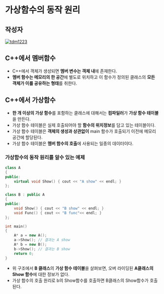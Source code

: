 # **가상함수의 동작 원리**

## 작성자
[![tdm1223](https://avatars1.githubusercontent.com/u/21440957?s=100&v=4)](https://github.com/tdm1223)

## C++에서 멤버함수
- C++에서 객체가 생성되면 **멤버 변수는 객체 내**에 존재한다.
- **멤버 함수는 메모리의 한 공간**에 별도로 위치하고 이 함수가 정의된 클래스의 **모든 객체가 이를 공유하는 형태**를 취한다.

## C++에서 가상함수
- **한 개 이상의 가상 함수**를 포함하는 클래스에 대해서는 **컴파일러**가 **가상 함수 테이블**을 만든다.
- 가상 함수 테이블은 실제 호출되어야 할 **함수의 위치정보**를 담고 있는 테이블이다.
- 가상 함수 테이블은 **객체의 생성과 상관없이** main 함수가 호출되기 이전에 메모리 공간에 할당된다.
- 가상 함수 테이블은 **멤버 함수의 호출**에 사용되는 일종의 데이터이다.

### 가상함수의 동작 원리를 알수 있는 예제
```cpp
class A
{
public:
    virtual void Show() { cout << "A show" << endl; }
};

class B : public A
{
public:
    void Show() { cout << "B show" << endl; }
    void Func() { cout << "B func"<< endl; }
};

int main()
{
    A* a = new A();
    a->Show(); // 결과는 A show
    A* b = new B();
    b->Show(); // 결과는 B show
    return 0;
}
```
- 위 구조에서 **B 클래스**의 **가상 함수 테이블**을 살펴보면, 오버 라이딩된 **A클래스의 Show 함수**에 대한 정보가 없다.
- 가상 함수의 호출 원리로 b의 Show함수를 호출하면 B클래스의 Show함수가 호출된다.
